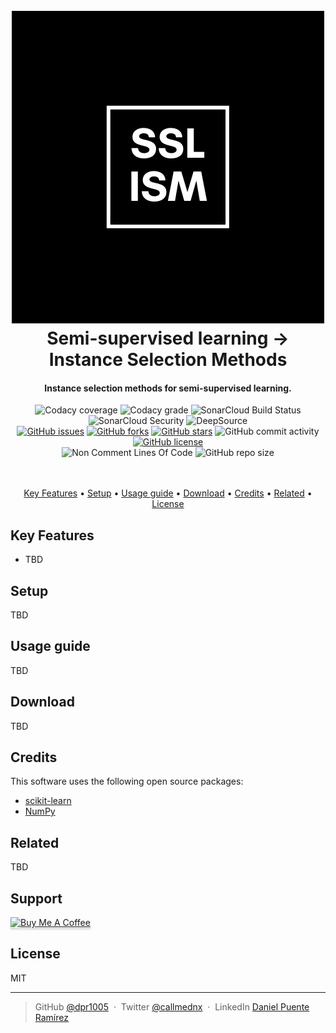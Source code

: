 
<h1 align="center">
  <br>
  <a href="https://github.com/dpr1005/Semisupervised-learning-and-instance
-selection-methods"><img src="./misc/logo.png" 
alt="ISMSSL by DNX"></a>
  <br>
  Semi-supervised learning → Instance Selection Methods 
  <br>
</h1>

<h4 align="center">Instance selection methods for semi-supervised learning.</h4>
<div align="center">
  <img alt="Codacy coverage" src="https://img.shields.io/codacy/coverage/c336db4b8f9b4196bc802a544a18b83b?logo=codacy">
  <img alt="Codacy grade" src="https://img.shields.io/codacy/grade/c336db4b8f9b4196bc802a544a18b83b?logo=codacy">
  <img alt="SonarCloud Build Status" src="https://sonarcloud.io/api/project_badges/measure?project=dpr1005_Semisupervised-learning-and-instance-selection-methods&metric=alert_status">
  <img alt="SonarCloud Security" src="https://sonarcloud.io/api/project_badges/measure?project=dpr1005_Semisupervised-learning-and-instance-selection-methods&metric=security_rating">
  <img alt="DeepSource" src="https://deepsource.io/gh/dpr1005/Semisupervised-learning-and-instance-selection-methods.svg/?label=active+issues&show_trend=true&token=_L2oEwtETgWq6CnhDB1m8qO6)](https://deepsource.io/gh/dpr1005/Semisupervised-learning-and-instance-selection-methods/?ref=repository-badge"> 
  <br/>
  <a href="https://github.com/dpr1005/Semisupervised-learning-and-instance-selection-methods/issues"><img alt="GitHub issues" src="https://img.shields.io/github/issues/dpr1005/Semisupervised-learning-and-instance-selection-methods"></a>
<a href="https://github.com/dpr1005/Semisupervised-learning-and-instance-selection-methods/network/members"><img alt="GitHub forks" src="https://img.shields.io/github/forks/dpr1005/Semisupervised-learning-and-instance-selection-methods"></a>
<a href="https://github.com/dpr1005/Semisupervised-learning-and-instance-selection-methods/stargazers"><img alt="GitHub stars" src="https://img.shields.io/github/stars/dpr1005/Semisupervised-learning-and-instance-selection-methods"></a>
<img alt="GitHub commit activity" src="https://img.shields.io/github/commit-activity/m/dpr1005/Semisupervised-learning-and-instance-selection-methods">
  <a href="https://github.com/dpr1005/Semisupervised-learning-and-instance-selection-methods/blob/main/LICENSE"><img alt="GitHub license" src="https://img.shields.io/github/license/dpr1005/Semisupervised-learning-and-instance-selection-methods"></a>
  <br/>
  <img alt="Non Comment Lines Of Code" src="https://sonarcloud.io/api/project_badges/measure?project=dpr1005_Semisupervised-learning-and-instance-selection-methods&metric=ncloc">
  <img alt="GitHub repo size" src="https://img.shields.io/github/repo-size/dpr1005/Semisupervised-learning-and-instance-selection-methods?color=purple&logo=github">
</div>


<br>

<br>
<p align="center">
  <a href="#key-features">Key Features</a> •
  <a href="#setup">Setup</a> •
  <a href="#usage-guide">Usage guide</a> •
  <a href="#download">Download</a> •
  <a href="#credits">Credits</a> •
  <a href="#related">Related</a> •
  <a href="#license">License</a>
</p>



## Key Features

* TBD

## Setup

TBD

## Usage guide

TBD


## Download

TBD

## Credits

This software uses the following open source packages:

- [scikit-learn](https://sklearn.org)
- [NumPy](https://numpy.org)


## Related

TBD

## Support

<a href="https://buymeacoffee.com/danielpuente" target="_blank"><img src="https://www.buymeacoffee.com/assets/img/custom_images/purple_img.png" alt="Buy Me A Coffee" style="height: 41px !important;width: 174px !important;box-shadow: 0px 3px 2px 0px rgba(190, 190, 190, 0.5) !important;-webkit-box-shadow: 0px 3px 2px 0px rgba(190, 190, 190, 0.5) !important;" ></a>



## License

MIT

---

> GitHub [@dpr1005](https://github.com/dpr1005) &nbsp;&middot;&nbsp;
> Twitter [@callmednx](https://twitter.com/callmednx) &nbsp;&middot;&nbsp;
> LinkedIn [Daniel Puente Ramírez](https://www.linkedin.com/in/danielpuenteramirez/)

